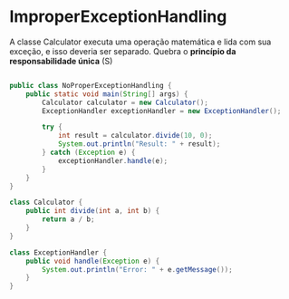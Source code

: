 # ImproperExceptionHandling

A classe Calculator executa uma operação matemática e lida com sua exceção, e isso deveria ser separado. Quebra o **princípio da responsabilidade única** (S)

```java

public class NoProperExceptionHandling {
    public static void main(String[] args) {
        Calculator calculator = new Calculator();
        ExceptionHandler exceptionHandler = new ExceptionHandler();

        try {
            int result = calculator.divide(10, 0);
            System.out.println("Result: " + result);
        } catch (Exception e) {
            exceptionHandler.handle(e);
        }
    }
}   

class Calculator {
    public int divide(int a, int b) {
        return a / b; 
    }
}

class ExceptionHandler {
    public void handle(Exception e) {
        System.out.println("Error: " + e.getMessage());
    }
}
